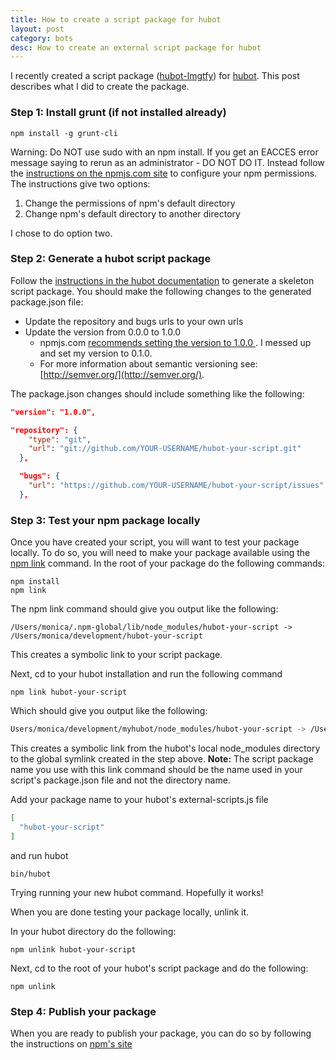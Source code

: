 ```yaml
---
title: How to create a script package for hubot
layout: post
category: bots
desc: How to create an external script package for hubot
---
```


I recently created a script package ([hubot-lmgtfy](https://www.npmjs.com/package/hubot-lmgtfy)) for [hubot](https://hubot.github.com/).  This post describes what I did to create the package.


### Step 1: Install grunt (if not installed already)

```Shell
npm install -g grunt-cli
```

Warning: Do NOT use sudo with an npm install.  If you get an EACCES error message saying to rerun as an administrator - DO NOT DO IT. Instead follow the [instructions on the npmjs.com site](https://docs.npmjs.com/getting-started/fixing-npm-permissions) to configure your npm permissions.  The instructions give two options:

1. Change the permissions of npm's default directory
1. Change npm's default directory to another directory

I chose to do option two.

### Step 2: Generate a hubot script package

Follow the [instructions in the hubot documentation](https://hubot.github.com/docs/scripting/#creating-a-script-package) to generate a skeleton script package. You should make the following changes to the generated package.json file:

- Update the repository and bugs urls to your own urls
- Update the version from 0.0.0 to 1.0.0
  - npmjs.com [recommends setting the version to 1.0.0 ](https://docs.npmjs.com/getting-started/semantic-versioning).  I messed up and set my version to 0.1.0.  
  - For more information about semantic versioning see: [http://semver.org/](http://semver.org/).


The package.json changes should include something like the following:

```json
"version": "1.0.0",

"repository": {
    "type": "git",
    "url": "git://github.com/YOUR-USERNAME/hubot-your-script.git"
  },

  "bugs": {
    "url": "https://github.com/YOUR-USERNAME/hubot-your-script/issues"
  },
```


### Step 3: Test your npm package locally

Once you have created your script, you will want to test your package locally.  To do so, you will need to make your package available using the [npm link](https://docs.npmjs.com/cli/link) command. In the root of your package do the following commands:

```Shell
npm install
npm link
```

The npm link command should give you output like the following:

```Shell
/Users/monica/.npm-global/lib/node_modules/hubot-your-script -> /Users/monica/development/hubot-your-script
```

This creates a symbolic link to your script package.

Next, cd to your hubot installation and run the following command

```Shell
npm link hubot-your-script
```

Which should give you output like the following:

```bash
Users/monica/development/myhubot/node_modules/hubot-your-script -> /Users/monica/.npm-global/lib/node_modules/hubot-your-script -> /Users/monica/development/hubot-your-script
```

This creates a symbolic link from the hubot's local node_modules directory to the global symlink created in the step above. **Note:** The script package name you use with this link command should be the name used in your script's package.json file and not the directory name.


Add your package name to your hubot's external-scripts.js file

```json
[
  "hubot-your-script"
]
```

 and run hubot

```Shell
bin/hubot
```

Trying running your new hubot command.  Hopefully it works!


When you are done testing your package locally, unlink it.

In your hubot directory do the following:

```Shell
npm unlink hubot-your-script
```

Next, cd to the root of your hubot's script package and do the following:

```Shell
npm unlink
```


### Step 4: Publish your package

When you are ready to publish your package, you can do so by following the instructions on [npm's site](https://docs.npmjs.com/getting-started/publishing-npm-packages)


